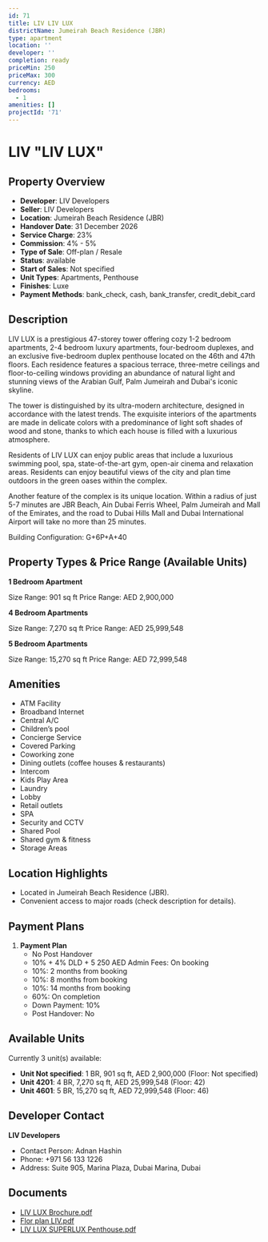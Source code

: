 ```yaml
---
id: 71
title: LIV LIV LUX
districtName: Jumeirah Beach Residence (JBR)
type: apartment
location: ''
developer: ''
completion: ready
priceMin: 250
priceMax: 300
currency: AED
bedrooms:
  - 1
amenities: []
projectId: '71'
---
```


# LIV "LIV LUX"

## Property Overview
- **Developer**: LIV Developers
- **Seller**: LIV Developers
- **Location**: Jumeirah Beach Residence (JBR)
- **Handover Date**: 31 December 2026
- **Service Charge**: 23%
- **Commission**: 4% - 5%
- **Type of Sale**: Off-plan / Resale
- **Status**: available
- **Start of Sales**: Not specified
- **Unit Types**: Apartments, Penthouse
- **Finishes**: Luxe
- **Payment Methods**: bank_check, cash, bank_transfer, credit_debit_card

## Description
LIV LUX is a prestigious 47-storey tower offering cozy 1-2 bedroom apartments, 2-4 bedroom luxury apartments, four-bedroom duplexes, and an exclusive five-bedroom duplex penthouse located on the 46th and 47th floors. Each residence features a spacious terrace, three-metre ceilings and floor-to-ceiling windows providing an abundance of natural light and stunning views of the Arabian Gulf, Palm Jumeirah and Dubai's iconic skyline.

 The tower is distinguished by its ultra-modern architecture, designed in accordance with the latest trends. The exquisite interiors of the apartments are made in delicate colors with a predominance of light soft shades of wood and stone, thanks to which each house is filled with a luxurious atmosphere.

 Residents of LIV LUX can enjoy public areas that include a luxurious swimming pool, spa, state-of-the-art gym, open-air cinema and relaxation areas. Residents can enjoy beautiful views of the city and plan time outdoors in the green oases within the complex.

 Another feature of the complex is its unique location. Within a radius of just 5-7 minutes are JBR Beach, Ain Dubai Ferris Wheel, Palm Jumeirah and Mall of the Emirates, and the road to Dubai Hills Mall and Dubai International Airport will take no more than 25 minutes.

Building Configuration: G+6P+A+40

## Property Types & Price Range (Available Units)
**1 Bedroom Apartment**

Size Range: 901 sq ft
Price Range: AED 2,900,000

**4 Bedroom Apartments**

Size Range: 7,270 sq ft
Price Range: AED 25,999,548

**5 Bedroom Apartments**

Size Range: 15,270 sq ft
Price Range: AED 72,999,548

## Amenities
- ATM Facility
- Broadband Internet
- Central A/C
- Children’s pool
- Concierge Service
- Covered Parking
- Coworking zone
- Dining outlets  (coffee houses & restaurants)
- Intercom
- Kids Play Area
- Laundry
- Lobby
- Retail outlets
- SPA
- Security and CCTV
- Shared Pool
- Shared gym & fitness
- Storage Areas

## Location Highlights
- Located in Jumeirah Beach Residence (JBR).
- Convenient access to major roads (check description for details).

## Payment Plans
1. **Payment Plan**
   - No Post Handover
   - 10% + 4% DLD + 5 250 AED Admin Fees: On booking
   - 10%: 2 months from booking
   - 10%: 8 months from booking
   - 10%: 14 months from booking
   - 60%: On completion
   - Down Payment: 10%
   - Post Handover: No

## Available Units
Currently 3 unit(s) available:
- **Unit Not specified**: 1 BR, 901 sq ft, AED 2,900,000 (Floor: Not specified)
- **Unit 4201**: 4 BR, 7,270 sq ft, AED 25,999,548 (Floor: 42)
- **Unit 4601**: 5 BR, 15,270 sq ft, AED 72,999,548 (Floor: 46)

## Developer Contact
**LIV Developers**
- Contact Person: Adnan Hashin
- Phone: +971 56 133 1226
- Address: Suite 905, Marina Plaza, Dubai Marina, Dubai

## Documents
- [LIV LUX Brochure.pdf](https://cdn.geniemap.net/2023/06/22/KMan99cdAStLDfWDoGgAruAvkKdqciNFs6jX5rN4.pdf)
- [Flor plan LIV.pdf](https://cdn.geniemap.net/2023/08/09/vEVE438RhO94ApU4RM1ArUDUVMv7o8uykcx2z9km.pdf)
- [LIV LUX SUPERLUX Penthouse.pdf](https://cdn.geniemap.net/2023/11/20/ibfihlumVv4BBERC940TiHrcoSEcy7eJXGov2t9r.pdf)
